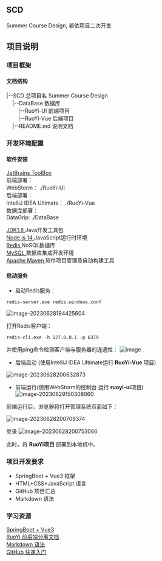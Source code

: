 ## SCD
Summer Course Design, 若依项目二次开发

## 项目说明

### 项目框架

#### 文档结构

<div>
|--SCD
    总项目名 Summer Course Design
    <br/>
&nbsp&nbsp&nbsp&nbsp|--DataBase
    数据库
    <br/>
&nbsp&nbsp&nbsp&nbsp&nbsp&nbsp&nbsp&nbsp|--RuoYi-UI
    前端项目
    <br/>
&nbsp&nbsp&nbsp&nbsp&nbsp&nbsp&nbsp&nbsp|--RuoYi-Vue
    后端项目
    <br/>
&nbsp&nbsp&nbsp&nbsp|--README.md
    说明文档
    <br/>
</div>

### 开发环境配置

#### 软件安装

<form>
<a href="https://www.jetbrains.com/toolbox-app/">
    JetBrains ToolBox
</a>
<br>
前端部署： <br>
WebStorm： ./RuoYi-UI<br>
后端部署：<br>
IntelliJ IDEA Ultimate： ./RuoYi-Vue<br>
数据库部署：<br>
DataGrip: ./DataBase<br>
</form>

<form>
<a href="https://www.oracle.com/java/technologies/downloads/#java8">
JDK1.8
</a>
Java开发工具包 
<br/>
<a href="https://nodejs.org/zh-cn/download">
Node.js 14
</a>
JavaScript运行时环境
<br/>
<a href="https://github.com/MicrosoftArchive/redis/releases">
Redis
</a>
NoSQL数据库
<br/>
<a href="https://dev.mysql.com/downloads/installer/">
    MySQL
</a>
数据库集成开发环境
<br/>
<a href="https://maven.apache.org/download.cgi">
Apache Maven
</a>
软件项目管理及自动构建工具
</form>



#### 启动服务

- 启动Redis服务：

<code>redis-server.exe redis.windows.conf </code>

![image-20230628194425604](https://github.com/FeiSkyDeC/SCD/assets/74658213/d8db752a-9ede-40c9-a838-a4f02a1bce31)


打开Redis客户端：

<code>redis-cli.exe -h 127.0.0.1 -p 6379</code>

并使用ping命令检测客户端与服务器的连通性：
![image](https://github.com/FeiSkyDeC/SCD/assets/74658213/c5538152-6a1b-4590-a6cd-f23113f320f7)

- 后端启动 (使用IntelliJ IDEA Ultimate运行 <strong>RuoYi-Vue </strong>项目)

![image-20230628200632873](https://github.com/FeiSkyDeC/SCD/assets/74658213/49e17dbc-a761-4756-8142-4446155cb2a9)

- 前端运行(使用WebStorm的控制台 运行 <strong>ruoyi-ui</strong>项目)
![image-20230629150308060](https://github.com/FeiSkyDeC/SCD/assets/74658213/a3c1faaa-4f72-4c43-b125-b5aa6338f77c)


<p>
    前端运行后，浏览器将打开管理系统页面如下：
</p>

![image-20230628200709374](https://github.com/FeiSkyDeC/SCD/assets/74658213/5795e6ce-984a-4cea-b8bf-087f88668f27)

登录
![image-20230628200753066](https://github.com/FeiSkyDeC/SCD/assets/74658213/dfb142e5-0498-424a-b568-9f53c6cda0b1)


此时，将 <strong>RuoYi项目</strong> 部署到本地机中。

### 项目开发要求

- SpringBoot + Vue3 框架
- HTML+CSS+JavaScript 语言
- GitHub 项目汇总
- Markdown 语法

### 学习资源

<form>
    <a href="https://learner.blog.csdn.net/article/details/88926242">SpringBoot + Vue3</a>
    <br/>
    <a href="http://doc.ruoyi.vip/ruoyi-vue/">RuoYi 前后端分离文档</a>
    <br/>
    <a href="https://markdown.com.cn/basic-syntax/">
    Markdown 语法</a>
    <br/>
    <a href="https://docs.github.com/zh/get-started/quickstart/hello-world">
    GitHub 快速入门</a>
    <br/>
</form>




